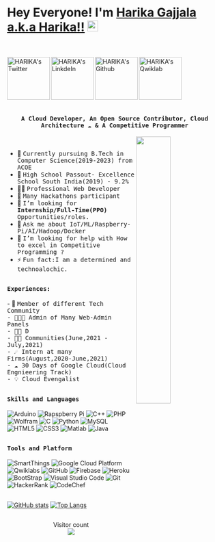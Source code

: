 # Hey Everyone! I'm [Harika Gajjala a.k.a Harika!!](https://github.com/harika551) <img src="https://github.com/harika551/harika551/blob/main/Hi.gif" width="25px">
<br><br>
<a href="https://twitter.com/GajjalaHarika1">
  <img align="left" alt="HARIKA's Twitter" width="100px" src="https://img.shields.io/badge/Twitter-1DA1F2?style=for-the-badge&logo=Twitter&logoColor=white" />
</a>
<a href="https://www.linkedin.com/in/gajjala-harika-a9a7941a9">
  <img align="left" alt="HARIKA's LinkdeIn" width="100px" src="https://img.shields.io/badge/Linkedin-0A66C2?style=for-the-badge&logo=Linkedin&logoColor=white" />
</a>
<a href="https://github.com/harika551">
  <img align="left" alt="HARIKA's Github" width="100px" src="https://img.shields.io/badge/Github-181717?style=for-the-badge&logo=Github&logoColor=white" />
</a>
<a href="https://google.qwiklabs.com/public_profiles/e0ef0056-283c-46fe-989e-98da08cb2aac">
  <img align="left" alt="HARIKA's Qwiklab" width="100px" src="https://img.shields.io/badge/Qwiklabs-F5CD0E?style=for-the-badge&logo=Qwiklabs&logoColor=black" />
</a>
<br><br>

<br>
<br>
<br>
<br>
<p align="center"><h4 align="center"><samp> A Cloud Developer, An Open Source Contributor, Cloud Architecture ☁  & A Competitive Programmer </samp></h4></p>

<div>
<img align="right" src="https://github.com/harika551/harika551/blob/main/terminal.jpg" width="40%"/>
  <br>

- 👷 <samp>Currently pursuing B.Tech in Computer Science(2019-2023) from ACOE
- 🔭 <samp>High School Passout- Excellence School South India(2019) - 9.2%
- ✍🏻 <samp>Professional Web Developer
- 🥇 <samp>Many Hackathons participant 
- 💼 <samp>I’m looking for **Internship/Full-Time(PPO)** Opportunities/roles.
- 💬 <samp>Ask me about IoT/ML/Raspberry-Pi/AI/Hadoop/Docker
- 🤔 <samp>I’m looking for help with How to excel in Competitive Programming ?
- ⚡ <samp>Fun fact:I am a determined and technoalochic.
</div>

##

<div>
<h4><b><samp>Experiences:</samp></b></h4>
- 👷 <samp>Member of different Tech Community<br>
- 👨🏾‍💻 <samp>Admin of Many Web-Admin Panels<br>
- 🕵🏻 <samp>D<br>
- 🐱‍💻 <samp>Communities(June,2021 - July,2021)<br>
- ☄️ <samp>Intern at many Firms(August,2020-June,2021)<br>
- ☁ <samp>30 Days of Google Cloud(Cloud Engnieering Track)<br>
- 💡 <samp>Cloud Evengalist<br>
</div>

##

<h4><b><samp>Skills and Languages</samp></b></h4>

![Arduino](https://img.shields.io/badge/Arduino-00979D?style=flat-square&logo=Arduino&logoColor=white)
![Rapspberry Pi](https://img.shields.io/badge/Raspberry_pi-C51A4A?style=flat-square&logo=raspberry-pi&logoColor=white)
![C++](https://img.shields.io/badge/C++-00599C?style=flat-square&logo=c%2B%2B&logoColor=white)
![PHP](https://img.shields.io/badge/PHP-777BB4?style=flat-square&logo=php&logoColor=white)
![Wolfram](https://img.shields.io/badge/Wolfram-DD1100?style=flat-square&logo=Wolfram&logoColor=white)
![C](https://img.shields.io/badge/C-27338e?style=flat-square&logo=c&logoColor=white)
![Python](https://img.shields.io/badge/Python-3776AB?style=flat-square&logo=Python&logoColor=white)
![MySQL](https://img.shields.io/badge/MySQL-4479A1?style=flat-square&logo=MySQL&logoColor=white)
![HTML5](https://img.shields.io/badge/HTML5-E34F26?style=flat-square&logo=HTML5&logoColor=white)
![CSS3](https://img.shields.io/badge/CSS3-1572B6?style=flat-square&logo=CSS3&logoColor=white)
![Matlab](https://img.shields.io/badge/MATLAB-800000?style=flat-square&logo=MathWorks&logoColor=white)
![Java](https://img.shields.io/badge/Java-013243?style=flat-square&logo=Java&logoColor=white)

##
<h4><b><samp>Tools and Platform</samp></b></h4>

![SmartThings](https://img.shields.io/badge/SmartThings-777BB4?style=flat-square&logo=SmartThings&logoColor=white)
![Google Cloud Platform](https://img.shields.io/badge/Google_Cloud-4285F4?style=flat-square&logo=google-cloud&logoColor=white)
![Qwiklabs](https://img.shields.io/badge/Qwiklabs-F5CD0E?style=flat-square&logo=Qwiklabs&logoColor=800000)
![GitHub](https://img.shields.io/badge/GitHub-181717?style=flat-square&logo=github)
![Firebase](https://img.shields.io/badge/Firebase-ffcb2c?style=flat-square&logo=Firebase&logoColor=DD1100)
![Heroku](https://img.shields.io/badge/Heroku-430098?style=flat-square&logo=Heroku&logoColor=white)
![BootStrap](https://img.shields.io/badge/Bootstrap-7952B3?style=flat-square&logo=bootstrap&logoColor=white)
![Visual Studio Code](https://img.shields.io/badge/Visual_Studio_Code-007ACC?style=flat-square&logo=Visual-Studio-Code&logoColor=white)
![Git](https://img.shields.io/badge/Git-F05032?style=flat-square&logo=Git&logoColor=white)
![HackerRank](https://img.shields.io/badge/HackerRank-107C10?style=flat-square&logo=HackerRank&logoColor=black)
![CodeChef](https://img.shields.io/badge/CodeChef-5B4638?style=flat-square&logo=CodeChef&logoColor=white)


##
[![GitHub stats](https://github-readme-stats.vercel.app/api?username=harika551&count_private=true&show_icons=true&theme=radical&&include_all_commits=true)](https://github.com/harika551/github-readme-stats-1)    [![Top Langs](https://github-readme-stats.vercel.app/api/top-langs/?username=harika551=html,css,javascript)](https://github.com/harika551/github-readme-stats-1)

##
<p align="center"> 
  Visitor count<br>
  <img src="https://profile-counter.glitch.me/harika551/count.svg" />
</p>
